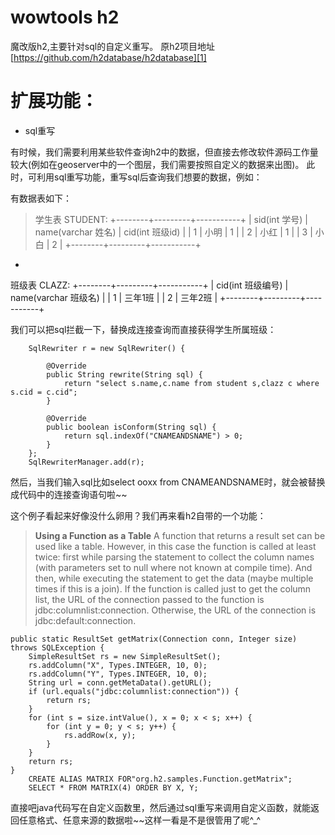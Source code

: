# wowtools h2
魔改版h2,主要针对sql的自定义重写。
原h2项目地址[https://github.com/h2database/h2database][1]

扩展功能：
=====
 - sql重写

有时候，我们需要利用某些软件查询h2中的数据，但直接去修改软件源码工作量较大(例如在geoserver中的一个图层，我们需要按照自定义的数据来出图)。
此时，可利用sql重写功能，重写sql后查询我们想要的数据，例如：

有数据表如下：

>  学生表 STUDENT:
+--------+---------+-----------+
| sid(int 学号) 	| name(varchar 姓名) 	| cid(int 班级id) 	|
| 1 			| 小明					| 1					|
| 2 			| 小红					| 1					|
| 3 			| 小白					| 2					|
+--------+---------+-----------+
+
 班级表 CLAZZ:
+--------+---------+-----------+
| cid(int 班级编号) 	| name(varchar 班级名) 	|
| 1 				| 三年1班					|
| 2 				| 三年2班					|
+--------+---------+-----------+

我们可以把sql拦截一下，替换成连接查询而直接获得学生所属班级：

        SqlRewriter r = new SqlRewriter() {

			@Override
			public String rewrite(String sql) {
				return "select s.name,c.name from student s,clazz c where s.cid = c.cid";
			}

			@Override
			public boolean isConform(String sql) {
				return sql.indexOf("CNAMEANDSNAME") > 0;
			}
		};
		SqlRewriterManager.add(r);

然后，当我们输入sql比如select ooxx from CNAMEANDSNAME时，就会被替换成代码中的连接查询语句啦~~

这个例子看起来好像没什么卵用？我们再来看h2自带的一个功能：

> **Using a Function as a Table**
A function that returns a result set can be used like a table. However, in this case the function is called at least twice: first while parsing the statement to collect the column names (with parameters set to null where not known at compile time). And then, while executing the statement to get the data (maybe multiple times if this is a join). If the function is called just to get the column list, the URL of the connection passed to the function is jdbc:columnlist:connection. Otherwise, the URL of the connection is jdbc:default:connection. 

    public static ResultSet getMatrix(Connection conn, Integer size) throws SQLException {
		SimpleResultSet rs = new SimpleResultSet();
		rs.addColumn("X", Types.INTEGER, 10, 0);
		rs.addColumn("Y", Types.INTEGER, 10, 0);
		String url = conn.getMetaData().getURL();
		if (url.equals("jdbc:columnlist:connection")) {
			return rs;
		}
		for (int s = size.intValue(), x = 0; x < s; x++) {
			for (int y = 0; y < s; y++) {
				rs.addRow(x, y);
			}
		}
		return rs;
	}
		CREATE ALIAS MATRIX FOR"org.h2.samples.Function.getMatrix";
		SELECT * FROM MATRIX(4) ORDER BY X, Y;

直接吧java代码写在自定义函数里，然后通过sql重写来调用自定义函数，就能返回任意格式、任意来源的数据啦~~这样一看是不是很管用了呢^_^
 

  [1]: https://github.com/h2database/h2database
